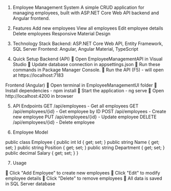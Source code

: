 1. Employee Management System
A simple CRUD application for managing employees, built with ASP.NET Core Web API backend and Angular frontend.

2. Features
Add new employees
View all employees
Edit employee details
Delete employees
Responsive Material Design

3. Technology Stack
Backend: ASP.NET Core Web API, Entity Framework, SQL Server
Frontend: Angular, Angular Material, TypeScript

4. Quick Setup
Backend (API)
	Open EmployeeManagementAPI in Visual Studio
	Update database connection in appsettings.json
	Run these commands in Package Manager Console.
	Run the API (F5) - will open at https://localhost:7183


Frontend (Angular)
	Open terminal in EmployeeManagementUI folder
	Install dependencies - npm install
	Start the application - ng serve
	Open http://localhost:4200 in browser

5. API Endpoints
GET /api/employees - Get all employees
GET /api/employees/{id} - Get employee by ID
POST /api/employees - Create new employee
PUT /api/employees/{id} - Update employee
DELETE /api/employees/{id} - Delete employee

6. Employee Model

public class Employee {
    public int Id { get; set; }
    public string Name { get; set; }
    public string Position { get; set; }
    public string Department { get; set; }
    public decimal Salary { get; set; }
}



7. Usage

	Click "Add Employee" to create new employees
	Click "Edit" to modify employee details
	Click "Delete" to remove employees
	All data is saved in SQL Server database

